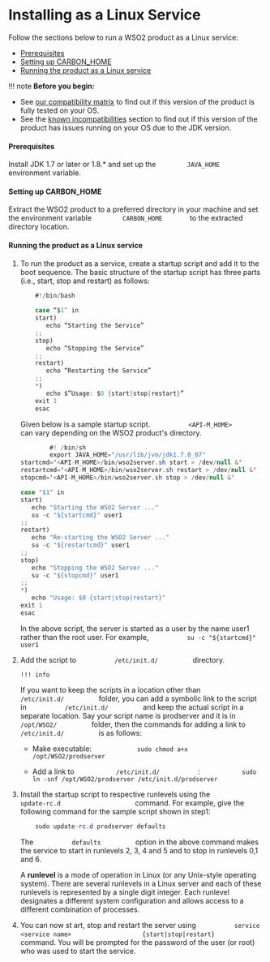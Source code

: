 # Installing as a Linux Service

Follow the sections below to run a WSO2 product as a Linux service:

-   [Prerequisites](#InstallingasaLinuxService-Prerequisites)
-   [Setting up CARBON\_HOME](#InstallingasaLinuxService-SettingupCARBON_HOME)
-   [Running the product as a Linux service](#InstallingasaLinuxService-RunningtheproductasaLinuxservice)

!!! note
**Before you begin:**

-   See [our compatibility matrix](https://docs.wso2.com/display/compatibility/Tested+Operating+Systems+and+JDKs) to find out if this version of the product is fully tested on your OS.
-   See the [known incompatibilities](https://docs.wso2.com/display/compatibility/Known+Incompatibilities) section to find out if this version of the product has issues running on your OS due to the JDK version.


#### Prerequisites

Install JDK 1.7 or later or 1.8.\* and set up the `         JAVA_HOME        ` environment variable.

#### Setting up CARBON\_HOME

Extract the WSO2 product to a preferred directory in your machine and set the environment variable `         CARBON_HOME        ` to the extracted directory location.

#### Running the product as a Linux service

1.  To run the product as a service, create a startup script and add it to the boot sequence. The basic structure of the startup script has three parts (i.e., start, stop and restart) as follows:

    ``` java
        #!/bin/bash
         
        case “$1″ in
        start)
           echo “Starting the Service”
        ;;
        stop)
           echo “Stopping the Service”
        ;;
        restart)
           echo “Restarting the Service”
        ;;
        *)
           echo $”Usage: $0 {start|stop|restart}”
        exit 1
        esac
    ```

    Given below is a sample startup script. `           <API-M_HOME>          ` can vary depending on the WSO2 product's directory.

    ``` java
            #! /bin/sh
            export JAVA_HOME="/usr/lib/jvm/jdk1.7.0_07"
    startcmd='<API-M_HOME>/bin/wso2server.sh start > /dev/null &'
    restartcmd='<API-M_HOME>/bin/wso2server.sh restart > /dev/null &'
    stopcmd='<API-M_HOME>/bin/wso2server.sh stop > /dev/null &'

    case "$1" in
    start)
       echo "Starting the WSO2 Server ..."
       su -c "${startcmd}" user1
    ;;
    restart)
       echo "Re-starting the WSO2 Server ..."
       su -c "${restartcmd}" user1
    ;;
    stop)
       echo "Stopping the WSO2 Server ..."
       su -c "${stopcmd}" user1
    ;;
    *)
       echo "Usage: $0 {start|stop|restart}"
    exit 1
    esac
    ```
    In the above script, the server is started as a user by the name user1 rather than the root user. For example, `           su -c "${startcmd}" user1          `

2.  Add the script to `           /etc/init.d/          ` directory.

        !!! info
    If you want to keep the scripts in a location other than `           /etc/init.d/          ` folder, you can add a symbolic link to the script in `           /etc/init.d/          ` and keep the actual script in a separate location. Say your script name is prodserver and it is in `           /opt/WSO2/          ` folder, then the commands for adding a link to `           /etc/init.d/          ` is as follows:

    -   Make executable: `             sudo chmod a+x /opt/WSO2/prodserver            `

    -   Add a link to `            /etc/init.d/           ` : `            sudo ln -snf /opt/WSO2/prodserver /etc/init.d/prodserver           `


3.  Install the startup script to respective runlevels using the `                       update-rc.d                     ` command. For example, give the following command for the sample script shown in step1:

    ``` java
        sudo update-rc.d prodserver defaults 
    ```

    The `           defaults          ` option in the above command makes the service to start in runlevels 2, 3, 4 and 5 and to stop in runlevels 0,1 and 6.

    A **runlevel** is a mode of operation in Linux (or any Unix-style operating system). There are several runlevels in a Linux server and each of these runlevels is represented by a single digit integer. Each runlevel designates a different system configuration and allows access to a different combination of processes.

4.  You can now st art, stop and restart the server using `           service <service name>          ` `           {start|stop|restart}          ` command. You will be prompted for the password of the user (or root) who was used to start the service.


